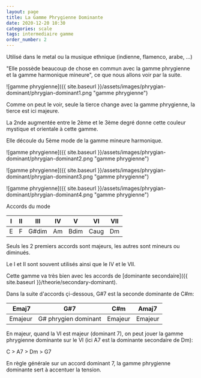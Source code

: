 ```yaml
---
layout: page
title: La Gamme Phrygienne Dominante
date: 2020-12-20 10:30
categories: scale
tags: intermediaire gamme
order_number: 2
---
```


Utilisé dans le metal ou la musique ethnique (indienne, flamenco, arabe, ...)

"Elle possède beaucoup de chose en commun avec la gamme phrygienne et la gamme harmonique mineure", ce que nous allons voir par la suite.

![gamme phrygienne]({{ site.baseurl }}/assets/images/phrygian-dominant/phrygian-dominant1.png "gamme phrygienne")

Comme on peut le voir, seule la tierce change avec la gamme phrygienne, la tierce est ici majeure.

La 2nde augmentée entre le 2ème et le 3ème degré donne cette couleur mystique et orientale à cette gamme.

Elle découle du 5ème mode de la gamme mineure harmonique.

![gamme phrygienne]({{ site.baseurl }}/assets/images/phrygian-dominant/phrygian-dominant2.png "gamme phrygienne")

![gamme phrygienne]({{ site.baseurl }}/assets/images/phrygian-dominant/phrygian-dominant3.png "gamme phrygienne")

![gamme phrygienne]({{ site.baseurl }}/assets/images/phrygian-dominant/phrygian-dominant4.png "gamme phrygienne")

Accords du mode

| I | II |  III  | IV |   V   |  VI  | VII |
|---|----|-------|----|-------|------|-----|
| E |  F | G#dim | Am | Bdim  | Caug |  Dm |

Seuls les 2 premiers accords sont majeurs, les autres sont mineurs ou diminués.

Le I et II sont souvent utilisés ainsi que le IV et le VII.

Cette gamme va très bien avec les accords de [dominante secondaire]({{ site.baseurl }}/theorie/secondary-dominant).

Dans la suite d'accords çi-dessous, G#7 est la seconde dominante de C#m:

| Emaj7   | G#7                  | C#m     | Amaj7   |
|---------|----------------------|---------|---------|
| Emajeur | G# phrygien dominant | Emajeur | Emajeur |

En majeur, quand la VI est majeur (dominant 7), on peut jouer la gamme phrygienne dominante sur le VI (ici A7 est la dominante secondaire de Dm):

C > A7 > Dm > G7

En règle générale sur un accord dominant 7, la gamme phrygienne dominante sert à accentuer la tension.